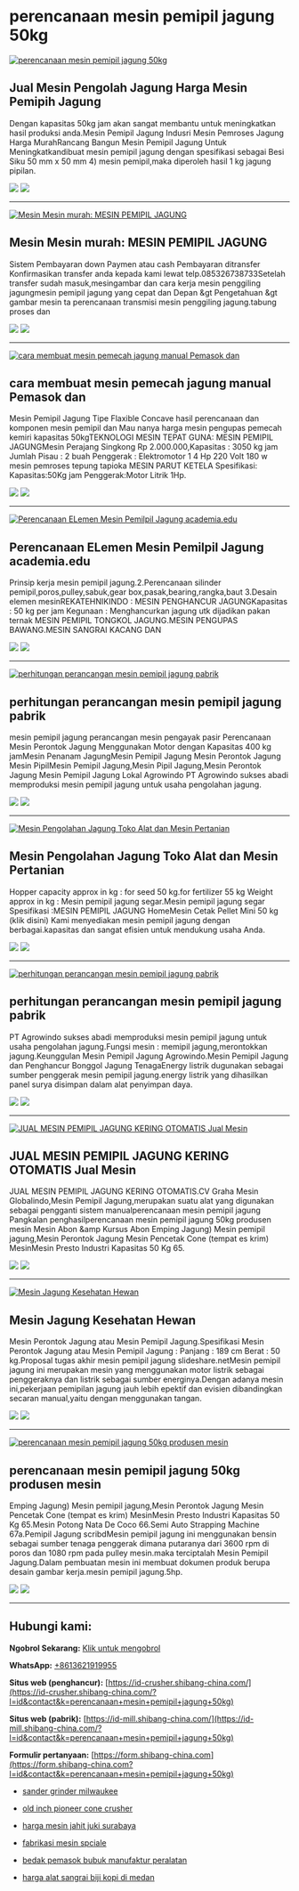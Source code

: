 # perencanaan mesin pemipil jagung 50kg

<a href="https://swt.shibang-china.com/?l=id&img&k=perencanaan+mesin+pemipil+jagung+50kg" target="_blank">![perencanaan mesin pemipil jagung 50kg](http://static.shibang-china.com/all-800x300/800.jpg)</a>

## Jual Mesin Pengolah Jagung Harga Mesin Pemipih Jagung
Dengan kapasitas 50kg jam akan sangat membantu untuk meningkatkan hasil produksi anda.Mesin Pemipil Jagung Indusri Mesin Pemroses Jagung Harga MurahRancang Bangun Mesin Pemipil Jagung Untuk Meningkatkandibuat mesin pemipil jagung dengan spesifikasi sebagai Besi Siku 50 mm x 50 mm 4) mesin pemipil,maka diperoleh hasil 1 kg jagung pipilan.


<a href="https://whatsapp.shibangsoft.com/WhatsApp.php" target="_blank" title="WhatsApp">![](http://static.shibang-china.com/icon/whatsapp.png)</a> <a href="https://swt.shibang-china.com/?l=id&icon&k=perencanaan+mesin+pemipil+jagung+50kg" target="_blank">![](http://static.shibang-china.com/icon/chat-id.png)</a>

---

<a href="https://swt.shibang-china.com/?l=id&img&k=perencanaan+mesin+pemipil+jagung+50kg" target="_blank">![Mesin Mesin murah: MESIN PEMIPIL JAGUNG](http://static.shibang-china.com/all-800x300/382.jpg)</a>

## Mesin Mesin murah: MESIN PEMIPIL JAGUNG
Sistem Pembayaran down Paymen atau cash Pembayaran ditransfer Konfirmasikan transfer anda kepada kami lewat telp.085326738733Setelah transfer sudah masuk,mesingambar dan cara kerja mesin penggiling jagungmesin pemipil jagung yang cepat dan Depan &gt ﻿Pengetahuan &gt gambar mesin ta perencanaan transmisi mesin penggiling jagung.tabung proses dan


<a href="https://whatsapp.shibangsoft.com/WhatsApp.php" target="_blank" title="WhatsApp">![](http://static.shibang-china.com/icon/whatsapp.png)</a> <a href="https://swt.shibang-china.com/?l=id&icon&k=perencanaan+mesin+pemipil+jagung+50kg" target="_blank">![](http://static.shibang-china.com/icon/chat-id.png)</a>

---

<a href="https://swt.shibang-china.com/?l=id&img&k=perencanaan+mesin+pemipil+jagung+50kg" target="_blank">![cara membuat mesin pemecah jagung manual Pemasok dan](http://static.shibang-china.com/all-800x300/667.jpg)</a>

## cara membuat mesin pemecah jagung manual Pemasok dan
Mesin Pemipil Jagung Tipe Flaxible Concave hasil perencanaan dan komponen mesin pemipil dan Mau nanya harga mesin pengupas pemecah kemiri kapasitas 50kgTEKNOLOGI MESIN TEPAT GUNA: MESIN PEMIPIL JAGUNGMesin Perajang Singkong Rp 2.000.000,Kapasitas : 3050 kg jam Jumlah Pisau : 2 buah Penggerak : Elektromotor 1 4 Hp 220 Volt 180 w mesin pemroses tepung tapioka MESIN PARUT KETELA Spesifikasi: Kapasitas:50Kg jam Penggerak:Motor Litrik 1Hp.


<a href="https://whatsapp.shibangsoft.com/WhatsApp.php" target="_blank" title="WhatsApp">![](http://static.shibang-china.com/icon/whatsapp.png)</a> <a href="https://swt.shibang-china.com/?l=id&icon&k=perencanaan+mesin+pemipil+jagung+50kg" target="_blank">![](http://static.shibang-china.com/icon/chat-id.png)</a>

---

<a href="https://swt.shibang-china.com/?l=id&img&k=perencanaan+mesin+pemipil+jagung+50kg" target="_blank">![Perencanaan ELemen Mesin Pemilpil Jagung academia.edu](http://static.shibang-china.com/all-800x300/413.jpg)</a>

## Perencanaan ELemen Mesin Pemilpil Jagung academia.edu
Prinsip kerja mesin pemipil jagung.2.Perencanaan silinder pemipil,poros,pulley,sabuk,gear box,pasak,bearing,rangka,baut 3.Desain elemen mesinREKATEHNIKINDO : MESIN PENGHANCUR JAGUNGKapasitas : 50 kg per jam Kegunaan : Menghancurkan jagung utk dijadikan pakan ternak MESIN PEMIPIL TONGKOL JAGUNG.MESIN PENGUPAS BAWANG.MESIN SANGRAI KACANG DAN


<a href="https://whatsapp.shibangsoft.com/WhatsApp.php" target="_blank" title="WhatsApp">![](http://static.shibang-china.com/icon/whatsapp.png)</a> <a href="https://swt.shibang-china.com/?l=id&icon&k=perencanaan+mesin+pemipil+jagung+50kg" target="_blank">![](http://static.shibang-china.com/icon/chat-id.png)</a>

---

<a href="https://swt.shibang-china.com/?l=id&img&k=perencanaan+mesin+pemipil+jagung+50kg" target="_blank">![perhitungan perancangan mesin pemipil jagung pabrik](http://static.shibang-china.com/all-800x300/232.jpg)</a>

## perhitungan perancangan mesin pemipil jagung pabrik
mesin pemipil jagung perancangan mesin pengayak pasir Perencanaan Mesin Perontok Jagung Menggunakan Motor dengan Kapasitas 400 kg jamMesin Penanam JagungMesin Pemipil Jagung Mesin Perontok Jagung Mesin PipilMesin Pemipil Jagung,Mesin Pipil Jagung,Mesin Perontok Jagung Mesin Pemipil Jagung Lokal Agrowindo PT Agrowindo sukses abadi memproduksi mesin pemipil jagung untuk usaha pengolahan jagung.


<a href="https://whatsapp.shibangsoft.com/WhatsApp.php" target="_blank" title="WhatsApp">![](http://static.shibang-china.com/icon/whatsapp.png)</a> <a href="https://swt.shibang-china.com/?l=id&icon&k=perencanaan+mesin+pemipil+jagung+50kg" target="_blank">![](http://static.shibang-china.com/icon/chat-id.png)</a>

---

<a href="https://swt.shibang-china.com/?l=id&img&k=perencanaan+mesin+pemipil+jagung+50kg" target="_blank">![Mesin Pengolahan Jagung Toko Alat dan Mesin Pertanian](http://static.shibang-china.com/all-800x300/490.jpg)</a>

## Mesin Pengolahan Jagung Toko Alat dan Mesin Pertanian
Hopper capacity approx in kg : for seed 50 kg.for fertilizer 55 kg Weight approx in kg : Mesin pemipil jagung segar.Mesin pemipil jagung segar Spesifikasi :MESIN PEMIPIL JAGUNG HomeMesin Cetak Pellet Mini 50 kg (klik disini) Kami menyediakan mesin pemipil jagung dengan berbagai.kapasitas dan sangat efisien untuk mendukung usaha Anda.


<a href="https://whatsapp.shibangsoft.com/WhatsApp.php" target="_blank" title="WhatsApp">![](http://static.shibang-china.com/icon/whatsapp.png)</a> <a href="https://swt.shibang-china.com/?l=id&icon&k=perencanaan+mesin+pemipil+jagung+50kg" target="_blank">![](http://static.shibang-china.com/icon/chat-id.png)</a>

---

<a href="https://swt.shibang-china.com/?l=id&img&k=perencanaan+mesin+pemipil+jagung+50kg" target="_blank">![perhitungan perancangan mesin pemipil jagung pabrik](http://static.shibang-china.com/all-800x300/867.jpg)</a>

## perhitungan perancangan mesin pemipil jagung pabrik
PT Agrowindo sukses abadi memproduksi mesin pemipil jagung untuk usaha pengolahan jagung.Fungsi mesin : memipil jagung,merontokkan jagung.Keunggulan Mesin Pemipil Jagung Agrowindo.Mesin Pemipil Jagung dan Penghancur Bonggol Jagung TenagaEnergy listrik dugunakan sebagai sumber penggerak mesin pemipil jagung.energy listrik yang dihasilkan panel surya disimpan dalam alat penyimpan daya.


<a href="https://whatsapp.shibangsoft.com/WhatsApp.php" target="_blank" title="WhatsApp">![](http://static.shibang-china.com/icon/whatsapp.png)</a> <a href="https://swt.shibang-china.com/?l=id&icon&k=perencanaan+mesin+pemipil+jagung+50kg" target="_blank">![](http://static.shibang-china.com/icon/chat-id.png)</a>

---

<a href="https://swt.shibang-china.com/?l=id&img&k=perencanaan+mesin+pemipil+jagung+50kg" target="_blank">![JUAL MESIN PEMIPIL JAGUNG KERING OTOMATIS Jual Mesin](http://static.shibang-china.com/all-800x300/185.jpg)</a>

## JUAL MESIN PEMIPIL JAGUNG KERING OTOMATIS Jual Mesin
JUAL MESIN PEMIPIL JAGUNG KERING OTOMATIS.CV Graha Mesin Globalindo,Mesin Pemipil Jagung,merupakan suatu alat yang digunakan sebagai pengganti sistem manualperencanaan mesin pemipil jagung Pangkalan penghasilperencanaan mesin pemipil jagung 50kg produsen mesin Mesin Abon &amp Kursus Abon Emping Jagung) Mesin pemipil jagung,Mesin Perontok Jagung Mesin Pencetak Cone (tempat es krim) MesinMesin Presto Industri Kapasitas 50 Kg 65.


<a href="https://whatsapp.shibangsoft.com/WhatsApp.php" target="_blank" title="WhatsApp">![](http://static.shibang-china.com/icon/whatsapp.png)</a> <a href="https://swt.shibang-china.com/?l=id&icon&k=perencanaan+mesin+pemipil+jagung+50kg" target="_blank">![](http://static.shibang-china.com/icon/chat-id.png)</a>

---

<a href="https://swt.shibang-china.com/?l=id&img&k=perencanaan+mesin+pemipil+jagung+50kg" target="_blank">![Mesin Jagung Kesehatan Hewan](http://static.shibang-china.com/all-800x300/174.jpg)</a>

## Mesin Jagung Kesehatan Hewan
Mesin Perontok Jagung atau Mesin Pemipil Jagung.Spesifikasi Mesin Perontok Jagung atau Mesin Pemipil Jagung : Panjang : 189 cm Berat : 50 kg.Proposal tugas akhir mesin pemipil jagung slideshare.netMesin pemipil jagung ini merupakan mesin yang menggunakan motor listrik sebagai penggeraknya dan listrik sebagai sumber energinya.Dengan adanya mesin ini,pekerjaan pemipilan jagung jauh lebih epektif dan evisien dibandingkan secaran manual,yaitu dengan menggunakan tangan.


<a href="https://whatsapp.shibangsoft.com/WhatsApp.php" target="_blank" title="WhatsApp">![](http://static.shibang-china.com/icon/whatsapp.png)</a> <a href="https://swt.shibang-china.com/?l=id&icon&k=perencanaan+mesin+pemipil+jagung+50kg" target="_blank">![](http://static.shibang-china.com/icon/chat-id.png)</a>

---

<a href="https://swt.shibang-china.com/?l=id&img&k=perencanaan+mesin+pemipil+jagung+50kg" target="_blank">![perencanaan mesin pemipil jagung 50kg produsen mesin](http://static.shibang-china.com/all-800x300/625.jpg)</a>

## perencanaan mesin pemipil jagung 50kg produsen mesin
Emping Jagung) Mesin pemipil jagung,Mesin Perontok Jagung Mesin Pencetak Cone (tempat es krim) MesinMesin Presto Industri Kapasitas 50 Kg 65.Mesin Potong Nata De Coco 66.Semi Auto Strapping Machine 67a.Pemipil Jagung scribdMesin pemipil jagung ini menggunakan bensin sebagai sumber tenaga penggerak dimana putaranya dari 3600 rpm di poros dan 1080 rpm pada pulley mesin.maka terciptalah Mesin Pemipil Jagung.Dalam pembuatan mesin ini membuat dokumen produk berupa desain gambar kerja.mesin pemipil jagung.5hp.


<a href="https://whatsapp.shibangsoft.com/WhatsApp.php" target="_blank" title="WhatsApp">![](http://static.shibang-china.com/icon/whatsapp.png)</a> <a href="https://swt.shibang-china.com/?l=id&icon&k=perencanaan+mesin+pemipil+jagung+50kg" target="_blank">![](http://static.shibang-china.com/icon/chat-id.png)</a>

---
## Hubungi kami:

**Ngobrol Sekarang:** [Klik untuk mengobrol](https://swt.shibang-china.com?l=id&contact&k=perencanaan+mesin+pemipil+jagung+50kg)

**WhatsApp:**  [+8613621919955](https://whatsapp.shibangsoft.com/WhatsApp.php)

**Situs web (penghancur):** [https://id-crusher.shibang-china.com/](https://id-crusher.shibang-china.com/?l=id&contact&k=perencanaan+mesin+pemipil+jagung+50kg)

**Situs web (pabrik):** [https://id-mill.shibang-china.com/](https://id-mill.shibang-china.com/?l=id&contact&k=perencanaan+mesin+pemipil+jagung+50kg)

**Formulir pertanyaan:** [https://form.shibang-china.com](https://form.shibang-china.com?l=id&contact&k=perencanaan+mesin+pemipil+jagung+50kg)

* [sander grinder milwaukee](../16/sander%20grinder%20milwaukee.md)

* [old inch pioneer cone crusher](../18/old%20inch%20pioneer%20cone%20crusher.md)

* [harga mesin jahit juki surabaya](../25/harga%20mesin%20jahit%20juki%20surabaya.md)

* [fabrikasi mesin spciale](../22/fabrikasi%20mesin%20spciale.md)

* [bedak pemasok bubuk manufaktur peralatan](../24/bedak%20pemasok%20bubuk%20manufaktur%20peralatan.md)

* [harga alat sangrai biji kopi di medan](../28/harga%20alat%20sangrai%20biji%20kopi%20di%20medan.md)